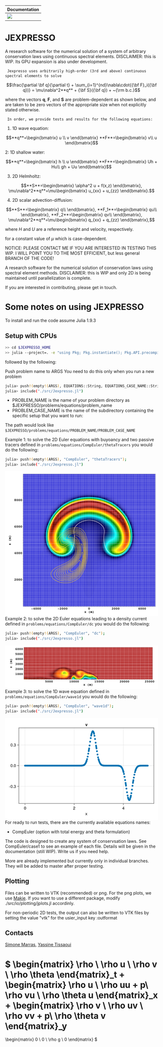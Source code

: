 | **Documentation** |
|:------------ |
| [![](https://img.shields.io/badge/docs-stable-blue.svg)](https://smarras79.github.io/Jexpresso/dev/)

# JEXPRESSO
A research software for the numerical solution of a system of arbitrary conservation laws using continuous spectral elements. DISCLAIMER: this is WIP. Its GPU expansion is also under development. 


     Jexpresso uses arbitrarily high-order (3rd and above) continuous spectral elements to solve

$$\frac{\partial \bf q}{\partial t} + \sum_{i=1}^{nd}\nabla\cdot{{\bf F}_i({\bf q})} = \mu\nabla^2**q** + {\bf S}({\bf q}) + ~{\rm b.c.}$$

where the vectors **q**, **F**, and **S** are problem-dependent as shown below,
and are taken to be zero vectors of the appropriate size when not explicitly stated otherwise.

     In order, we provide tests and results for the following equations:
1. 1D wave equation:
   
$$**q**=\begin{bmatrix}
u \\
v
\end{bmatrix} **F**=\begin{bmatrix}
v\\
u
\end{bmatrix}$$

2: 1D shallow water:

$$**q**=\begin{bmatrix}
h \\
u
\end{bmatrix} **F**=\begin{bmatrix}
Uh + Hu\\
gh + Uu
\end{bmatrix}$$
   
3. 2D Helmholtz:
   
$$**S**=\begin{bmatrix}
\alpha^2 u + f(x,z)
\end{bmatrix}, \mu\nabla^2**q**=\mu\begin{bmatrix}
u_{xx} + u_{zz}
\end{bmatrix}.$$

4. 2D scalar advection-diffusion:

$$**S**=\begin{bmatrix}
q\\
\end{bmatrix}, **F_1**=\begin{bmatrix}
qu\\
\end{bmatrix}, **F_2**=\begin{bmatrix}
qv\\
\end{bmatrix}, \mu\nabla^2**q**=\mu\begin{bmatrix}
q_{xx} + q_{zz}
\end{bmatrix},$$

where $H$ and $U$ are a reference height and velocity, respectively.

for a constant value of $\mu$ which is case-dependent.

NOTICE: PLEASE CONTACT ME IF YOU ARE INTERESTED IN TESTING THIS WIP. 
I WILL POINT YOU TO THE MOST EFFICIENT, but less general BRANCH OF THE CODE!

A research software for the numerical solution of conservation laws using spectral element methods. DISCLAIMER: this is WIP and only 2D is being maintained until parallelization is complete.

If you are interested in contributing, please get in touch.

# Some notes on using JEXPRESSO

To install and run the code assume Julia 1.9.3

## Setup with CPUs

```bash
>> cd $JEXPRESSO_HOME
>> julia --project=. -e "using Pkg; Pkg.instantiate(); Pkg.API.precompile()"
```
followed by the following:

Push problem name to ARGS
You need to do this only when you run a new problem
```bash
julia> push!(empty!(ARGS), EQUATIONS::String, EQUATIONS_CASE_NAME::String);
julia> include("./src/Jexpresso.jl")
```

* PROBLEM_NAME is the name of your problem directory as $JEXPRESSO/problems/equations/problem_name
* PROBLEM_CASE_NAME is the name of the subdirectory containing the specific setup that you want to run: 

The path would look like 
```$JEXPRESSO/problems/equations/PROBLEM_NAME/PROBLEM_CASE_NAME```

Example 1: to solve the 2D Euler equations with buyoancy and two passive tracers defined in `problems/equations/CompEuler/thetaTracers` you would do the following:
```bash
julia> push!(empty!(ARGS), "CompEuler", "thetaTracers");
julia> include("./src/Jexpresso.jl")
```

<img src="assets/thetaTracersMesh.png"
     alt="Markdown icon"
     style="float: left; margin-right: 5px;" />


Example 2: to solve the 2D Euler equations leading to a density current defined in `problems/equations/CompEuler/dc` you would do the following:
```bash
julia> push!(empty!(ARGS), "CompEuler", "dc");
julia> include("./src/Jexpresso.jl")
```

<img src="assets/dc.png"
     alt="Markdown icon"
     style="float: left; margin-right: 7px;" />

Example 3: to solve the 1D wave equation  defined in `problems/equations/CompEuler/wave1d` you would do the following:
```bash
julia> push!(empty!(ARGS), "CompEuler", "wave1d");
julia> include("./src/Jexpresso.jl")
```

<img src="assets/wave1d-v.png"
     alt="Markdown icon"
     style="float: left; margin-right: 7px;" />



For ready to run tests, there are the currently available equations names:

* CompEuler (option with total energy and theta formulation)

The code is designed to create any system of conservsation laws. See CompEuler/case1 to see an example of each file.
Details will be given in the documentation (still WIP). Write us if you need help.

More are already implemented but currently only in individual branches. They will be added to master after proper testing.

## Plotting
Files can be written to VTK (recommended) or png. For the png plots, we use [Makie](https://github.com/MakieOrg/Makie.jl). If you want to use a different package,
modify ./src/io/plotting/jplots.jl accordinly.

For non-periodic 2D tests, the output can also be written to VTK files by setting the value "vtk" for the usier_input key :outformat

## Contacts
[Simone Marras](mailto:smarras@njit.edu), [Yassine Tissaoui](mailto:yt277@njit.edu)



$
\begin{matrix}
\rho  \\
\rho u \\
\rho v \\
\rho \theta 
\end{matrix}_t
+
\begin{matrix}
\rho u  \\
\rho uu + p\\
\rho vu \\
\rho \theta u
\end{matrix}_x
+
\begin{matrix}
\rho v  \\
\rho uv \\
\rho vv + p\\
\rho \theta v
\end{matrix}_y
= 
\begin{matrix}
0  \\
0 \\
\rho g \\
0
\end{matrix}
$
